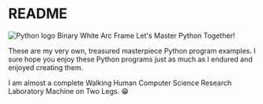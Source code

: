# README
![Python logo Binary White Arc Frame](https://github.com/ROBOMASTER-S1/Master-Python/assets/34896540/98725873-67c4-4c83-97a1-f2f604863610)
Let's Master Python Together!

These are my very own, treasured masterpiece Python program examples. I sure hope you enjoy these Python programs just as much as I endured and enjoyed creating them.

I am almost a complete Walking Human Computer Science Research Laboratory Machine on Two Legs. 😁
